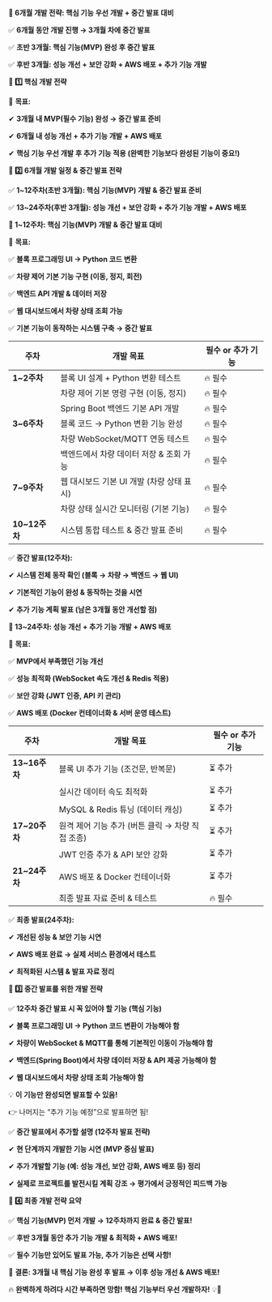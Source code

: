 **🎯 6개월 개발 전략: 핵심 기능 우선 개발 + 중간 발표 대비**

  

✅ **6개월 동안 개발 진행 → 3개월 차에 중간 발표**

✅ **초반 3개월: 핵심 기능(MVP) 완성 후 중간 발표**

✅ **후반 3개월: 성능 개선 + 보안 강화 + AWS 배포 + 추가 기능 개발**

**📌 1️⃣ 핵심 개발 전략**

  

📌 **목표:**

✔ **3개월 내 MVP(필수 기능) 완성 → 중간 발표 준비**

✔ **6개월 내 성능 개선 + 추가 기능 개발 + AWS 배포**

✔ **핵심 기능 우선 개발 후 추가 기능 적용 (완벽한 기능보다 완성된 기능이 중요!)**

**📌 2️⃣ 6개월 개발 일정 & 중간 발표 전략**

  

✅ **1~12주차(초반 3개월): 핵심 기능(MVP) 개발 & 중간 발표 준비**

✅ **13~24주차(후반 3개월): 성능 개선 + 보안 강화 + 추가 기능 개발 + AWS 배포**

**🔹 1~12주차: 핵심 기능(MVP) 개발 & 중간 발표 대비**

  

📌 **목표:**

✅ **블록 프로그래밍 UI → Python 코드 변환**

✅ **차량 제어 기본 기능 구현 (이동, 정지, 회전)**

✅ **백엔드 API 개발 & 데이터 저장**

✅ **웹 대시보드에서 차량 상태 조회 가능**

✅ **기본 기능이 동작하는 시스템 구축 → 중간 발표**

|**주차**|**개발 목표**|**필수 or 추가 기능**|
|---|---|---|
|**1~2주차**|블록 UI 설계 + Python 변환 테스트|🔥 필수|
||차량 제어 기본 명령 구현 (이동, 정지)|🔥 필수|
||Spring Boot 백엔드 기본 API 개발|🔥 필수|
|**3~6주차**|블록 코드 → Python 변환 기능 완성|🔥 필수|
||차량 WebSocket/MQTT 연동 테스트|🔥 필수|
||백엔드에서 차량 데이터 저장 & 조회 가능|🔥 필수|
|**7~9주차**|웹 대시보드 기본 UI 개발 (차량 상태 표시)|🔥 필수|
||차량 상태 실시간 모니터링 (기본 기능)|🔥 필수|
|**10~12주차**|시스템 통합 테스트 & 중간 발표 준비|🔥 필수|

✅ **중간 발표(12주차):**

✔ **시스템 전체 동작 확인 (블록 → 차량 → 백엔드 → 웹 UI)**

✔ **기본적인 기능이 완성 & 동작하는 것을 시연**

✔ **추가 기능 계획 발표 (남은 3개월 동안 개선할 점)**

**🔹 13~24주차: 성능 개선 + 추가 기능 개발 + AWS 배포**

  

📌 **목표:**

✅ **MVP에서 부족했던 기능 개선**

✅ **성능 최적화 (WebSocket 속도 개선 & Redis 적용)**

✅ **보안 강화 (JWT 인증, API 키 관리)**

✅ **AWS 배포 (Docker 컨테이너화 & 서버 운영 테스트)**

|**주차**|**개발 목표**|**필수 or 추가 기능**|
|---|---|---|
|**13~16주차**|블록 UI 추가 기능 (조건문, 반복문)|⏳ 추가|
||실시간 데이터 속도 최적화|⏳ 추가|
||MySQL & Redis 튜닝 (데이터 캐싱)|⏳ 추가|
|**17~20주차**|원격 제어 기능 추가 (버튼 클릭 → 차량 직접 조종)|⏳ 추가|
||JWT 인증 추가 & API 보안 강화|⏳ 추가|
|**21~24주차**|AWS 배포 & Docker 컨테이너화|⏳ 추가|
||최종 발표 자료 준비 & 테스트|🔥 필수|

✅ **최종 발표(24주차):**

✔ **개선된 성능 & 보안 기능 시연**

✔ **AWS 배포 완료 → 실제 서비스 환경에서 테스트**

✔ **최적화된 시스템 & 발표 자료 정리**

**📌 3️⃣ 중간 발표를 위한 개발 전략**

  

✅ **12주차 중간 발표 시 꼭 있어야 할 기능 (핵심 기능)**

✔ **블록 프로그래밍 UI → Python 코드 변환이 가능해야 함**

✔ **차량이 WebSocket & MQTT를 통해 기본적인 이동이 가능해야 함**

✔ **백엔드(Spring Boot)에서 차량 데이터 저장 & API 제공 가능해야 함**

✔ **웹 대시보드에서 차량 상태 조회 가능해야 함**

  

💡 **이 기능만 완성되면 발표할 수 있음!**

👉 나머지는 “추가 기능 예정”으로 발표하면 됨!

  

✅ **중간 발표에서 추가할 설명 (12주차 발표 전략)**

✔ **현 단계까지 개발한 기능 시연 (MVP 중심 발표)**

✔ **추가 개발할 기능 (예: 성능 개선, 보안 강화, AWS 배포 등) 정리**

✔ **실제로 프로젝트를 발전시킬 계획 강조 → 평가에서 긍정적인 피드백 가능**

**📌 4️⃣ 최종 개발 전략 요약**

  

✅ **핵심 기능(MVP) 먼저 개발 → 12주차까지 완료 & 중간 발표!**

✅ **후반 3개월 동안 추가 기능 개발 & 최적화 + AWS 배포!**

✅ **필수 기능만 있어도 발표 가능, 추가 기능은 선택 사항!**

  

🚀 **결론: 3개월 내 핵심 기능 완성 후 발표 → 이후 성능 개선 & AWS 배포!**

🔥 **완벽하게 하려다 시간 부족하면 망함! 핵심 기능부터 우선 개발하자!** 💡🚀